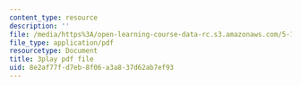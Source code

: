 ```yaml
---
content_type: resource
description: ''
file: /media/https%3A/open-learning-course-data-rc.s3.amazonaws.com/5-111sc-principles-of-chemical-science-fall-2014/8e2af77fd7eb8f06a3a837d62ab7ef93_VXeTfT8JL0Q.pdf
file_type: application/pdf
resourcetype: Document
title: 3play pdf file
uid: 8e2af77f-d7eb-8f06-a3a8-37d62ab7ef93
---
```

